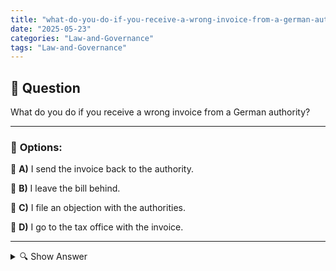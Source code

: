 ```yaml
---
title: "what-do-you-do-if-you-receive-a-wrong-invoice-from-a-german-authority"
date: "2025-05-23"
categories: "Law-and-Governance"
tags: "Law-and-Governance"
---
```


## 📌 **Question**

What do you do if you receive a wrong invoice from a German authority?



---

### 📝 **Options:**

🔘 **A)** I send the invoice back to the authority.

🔘 **B)** I leave the bill behind.

🔘 **C)** I file an objection with the authorities.

🔘 **D)** I go to the tax office with the invoice.

---

<details>
  <summary>🔍 Show Answer</summary>

  <p>
💡  <b>Correct Answer:</b>  c
  </p>
  <p>
    📖<b>Explanation:</b>
    
  </p>
</details>
